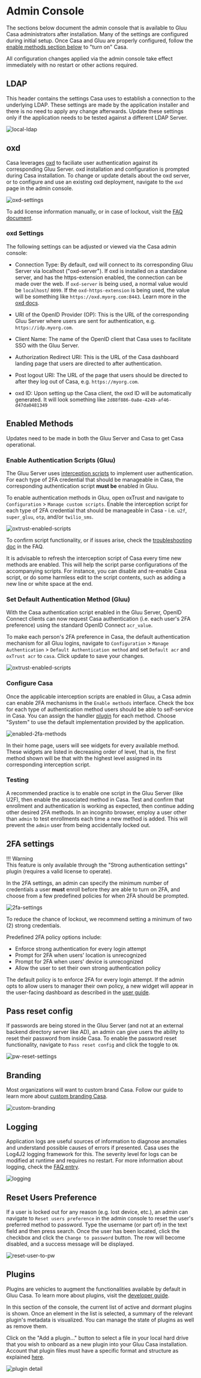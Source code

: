 # Admin Console

The sections below document the admin console that is available to Gluu Casa administrators after installation. Many of the settings are configured during initial setup. Once Casa and Gluu are properly configured, follow the [enable methods section below](#enabled-methods) to "turn on" Casa. 

All configuration changes applied via the admin console take effect immediately with no restart or other actions required.

## LDAP 

This header contains the settings Casa uses to establish a connection to the underlying LDAP. These settings are made by the application installer and there is no need to apply any change afterwards. Update these settings only if the application needs to be tested against a different LDAP Server. 

![local-ldap](../img/admin-console/LDAP-settings.png)

## oxd

Casa leverages [oxd](https://oxd.gluu.org) to faciliate user authentication against its corresponding Gluu Server. oxd installation and configuration is prompted during Casa installation. To change or update details about the oxd server, or to configure and use an existing oxd deployment, navigate to the `oxd` page in the admin console.

![oxd-settings](../img/admin-console/oxd-settings.png)

To add license information manually, or in case of lockout, visit the [FAQ document](./faq.md#oxd).

### oxd Settings
The following settings can be adjusted or viewed via the Casa admin console:

- Connection Type: By default, oxd will connect to its corresponding Gluu Server via localhost ("oxd-server"). If oxd is installed on a standalone server, and has the https-extension enabled, the connection can be made over the web. If `oxd-server` is being used, a normal value would be `localhost`/ `8099`. If the `oxd-https-extension` is being used, the value will be something like `https://oxd.myorg.com:8443`. Learn more in the [oxd docs](https://gluu.org/docs/oxd). 

- URI of the OpenID Provider (OP): This is the URL of the corresponding Gluu Server where users are sent for authentication, e.g. `https://idp.myorg.com`. 

- Client Name: The name of the OpenID client that Casa uses to facilitate SSO with the Gluu Server. <!--, e.g. `Casa Production`.-->

- Authorization Redirect URI: This is the URL of the Casa dashboard landing page that users are directed to after authentication. <!--, e.g. `https://idp.myorg.com/credentials`. -->

- Post logout URI: The URL of the page that users should be directed to after they log out of Casa, e.g. `https://myorg.com`. 

- oxd ID: Upon setting up the Casa client, the oxd ID will be automatically generated. It will look something like `2d88f886-0a8e-4249-af46-d47da0481349`

## Enabled Methods

Updates need to be made in both the Gluu Server and Casa to get Casa operational.

### Enable Authentication Scripts (Gluu)

The Gluu Server uses [interception scripts](https://gluu.org/docs/ce/admin-guide/custom-script/) to implement user authentication. For each type of 2FA credential that should be manageable in Casa, the corresponding authentication script **must be** enabled in Gluu. 

To enable authentication methods in Gluu, open oxTrust and navigate to  `Configuration` > `Manage custom scripts`. Enable the interception script for each type of 2FA credential that should be manageable in Casa - i.e. `u2f`, `super_gluu`, `otp`, and/or `twilio_sms`.  

![oxtrust-enabled-scripts](../img/admin-console/oxTrust-enabled-scripts.png)

To confirm script functionality, or if issues arise, check the [troubleshooting doc](./faq.md#troubleshooting-interception-scripts) in the FAQ.

It is advisable to refresh the interception script of Casa every time new methods are enabled. This will help the script parse configurations of the accompanying scripts. For instance, you can disable and re-enable Casa script, or do some harmless edit to the script contents, such as adding a new line or white space at the end. 

### Set Default Authentication Method (Gluu)
With the Casa authentication script enabled in the Gluu Server, OpenID Connect clients can now request Casa authentication (i.e. each user's 2FA preference) using the standard OpenID Connect `acr_value`. 

To make each person's 2FA preference in Casa, the default authentication mechanism for all Gluu logins, navigate to `Configuration` > `Manage Authentication` > `Default Authentication method` and set `Default acr` and `oxTrust acr` to `casa`. Click update to save your changes. 

![oxtrust-enabled-scripts](../img/admin-console/oxTrust-auth-mechanisms.png)
    
### Configure Casa

Once the applicable interception scripts are enabled in Gluu, a Casa admin can enable 2FA mechanisms in the `Enable methods` interface. Check the box for each type of authentication method users should be able to self-service in Casa. You can assign the handler [plugin](#plugins) for each method. Choose "System" to use the default implementation provided by the application.

![enabled-2fa-methods](../img/admin-console/enabled-2FA-methods.png)

In their home page, users will see widgets for every available method. These widgets are listed in decreasing order of level, that is, the first method shown will be that with the highest level assigned in its corresponding interception script.

### Testing 

A recommended practice is to enable one script in the Gluu Server (like U2F), then enable the associated method in Casa. Test and confirm that enrollment and authentication is working as expected, then continue adding other desired 2FA methods. In an incognito browser, employ a user other than `admin` to test enrollments each time a new method is added. This will prevent the `admin` user from being accidentally locked out.

## 2FA settings

!!! Warning  
    This feature is only available through the "Strong authentication settings" plugin (requires a valid license to operate).  

In the 2FA settings, an admin can specify the minimum number of credentials a user **must** enroll before they are able to turn on 2FA, and choose from a few predefined policies for when 2FA should be prompted. 

![2fa-settings](../img/admin-console/2FA-settings.png)

To reduce the chance of lockout, we recommend setting a minimum of two (2) strong credentials. 

Predefined 2FA policy options include:

- Enforce strong authentication for every login attempt
- Prompt for 2FA when users' location is unrecognized
- Prompt for 2FA when users' device is unrecognized
- Allow the user to set their own strong authentication policy

The default policy is to enforce 2FA for every login attempt. If the admin opts to allow users to manager their own policy, a new widget will appear in the user-facing dashboard as described in the [user guide](../user-guide.md#2fa-settings-trusted-devices). 

## Pass reset config

If passwords are being stored in the Gluu Server (and not at an external backend directory server like AD), an admin can give users the ability to reset their password from inside Casa. To enable the password reset functionality, navigate to `Pass reset config` and click the toggle to `ON`.  

![pw-reset-settings](../img/admin-console/pw-reset-setting.png)


## Branding

Most organizations will want to custom brand Casa. Follow our guide to learn more about [custom branding Casa](./custom-branding.md).

![custom-branding](../img/admin-console/custom-branding.png)


## Logging

Application logs are useful sources of information to diagnose anomalies and understand possible causes of errors if presented. Casa uses the Log4J2 logging framework for this. The severity level for logs can be modified at runtime and requires no restart. For more information about logging, check the [FAQ entry](./faq.md#where-are-the-logs). 

![logging](../img/admin-console/logging.png)


## Reset Users Preference

If a user is locked out for any reason (e.g. lost device, etc.), an admin can navigate to `Reset users preference` in the admin console to reset the user's preferred method to password. Type the username (or part of) in the text field and then press search. Once the user has been located, click the checkbox and click the `Change to password` button. The row will become disabled, and a success message will be displayed.

![reset-user-to-pw](../img/admin-console/reset-user-to-pw.png)


## Plugins

Plugins are vehicles to augment the functionalities available by default in Gluu Casa. To learn more about plugins, visit the [developer guide](..\developer\index.md#plugins).

In this section of the console, the current list of active and dormant plugins is shown. Once an element in the list is selected, a summary of the relevant plugin's metadata is visualized. You can manage the state of plugins as well as remove them.

Click on the "Add a plugin..." button to select a file in your local hard drive that you wish to onboard as a new plugin into your Gluu Casa installation. Account that plugin files must have a specific format and structure as explained [here](../developer/intro-plugin.md#anatomy-of-a-plugin).

![plugin detail](../img/admin-console/plugin-detail.png)
